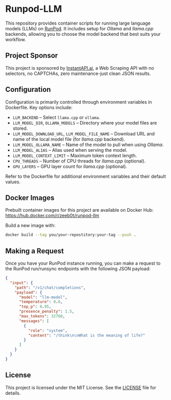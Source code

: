 ﻿# Runpod-LLM

This repository provides container scripts for running large language models (LLMs) on [RunPod](https://runpod.io?ref=ov0r4j9r). It includes setup for *Ollama* and *llama.cpp* backends, allowing you to choose the model backend that best suits your workflow.

## Project Sponsor

This project is sponsored by [InstantAPI.ai](https://web.instantapi.ai/), a Web Scraping API with no selectors, no CAPTCHAs, zero maintenance-just clean JSON results.

## Configuration

Configuration is primarily controlled through environment variables in Dockerfile. Key options include:

- `LLM_BACKEND` – Select `llama.cpp` or `ollama`.
- `LLM_MODEL_DIR`, `OLLAMA_MODELS` – Directory where your model files are stored.
- `LLM_MODEL_DOWNLOAD_URL`, `LLM_MODEL_FILE_NAME` – Download URL and name of the local model file (for *llama.cpp* backend).
- `LLM_MODEL_OLLAMA_NAME` – Name of the model to pull when using *Ollama*.
- `LLM_MODEL_ALIAS` – Alias used when serving the model.
- `LLM_MODEL_CONTEXT_LIMIT` – Maximum token context length.
- `CPU_THREADS` – Number of CPU threads for *llama.cpp* (optional).
- `GPU_LAYERS` – GPU layer count for *llama.cpp* (optional).

Refer to the Dockerfile for additional environment variables and their default values.

## Docker Images

Prebuilt container images for this project are available on Docker Hub: <https://hub.docker.com/r/zeeb0t/runpod-llm>

Build a new image with:

```bash
docker build --tag you/your-repostitory:your-tag --push .
```

## Making a Request

Once you have your RunPod instance running, you can make a request to the RunPod run/runsync endpoints with the following JSON payload:

```json
{
  "input": {
    "path": "/v1/chat/completions",
    "payload": {
      "model": "llm-model",
      "temperature": 0.6,
      "top_p": 0.95,
      "presence_penalty": 1.5,
      "max_tokens": 32768,
      "messages": [
        {
          "role": "system",
          "content": "/think\n\nWhat is the meaning of life?"
        }
      ]
    }
  }
}
```

## License

This project is licensed under the MIT License. See the [LICENSE](LICENSE) file for details.
